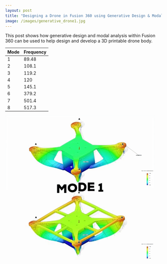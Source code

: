 ```yaml
---
layout: post
title: "Designing a Drone in Fusion 360 using Generative Design & Modal Analysis"
image: /images/generative_drone1.jpg
---
```


This post shows how generative design and modal analysis within Fusion 360 can be used to help design and develop a 3D printable drone body.

| Mode | Frequency |
|------|-----------|
| 1 | 89.48 |
| 2 | 108.1 |
| 3 | 119.2 |
| 4 | 120 |
| 5 | 145.1 |
| 6 | 379.2 |
| 7 | 501.4 |
| 8 | 517.3 |

<img src="/images/generative_drone_mode1_comparison.gif" alt="" class="inline">
